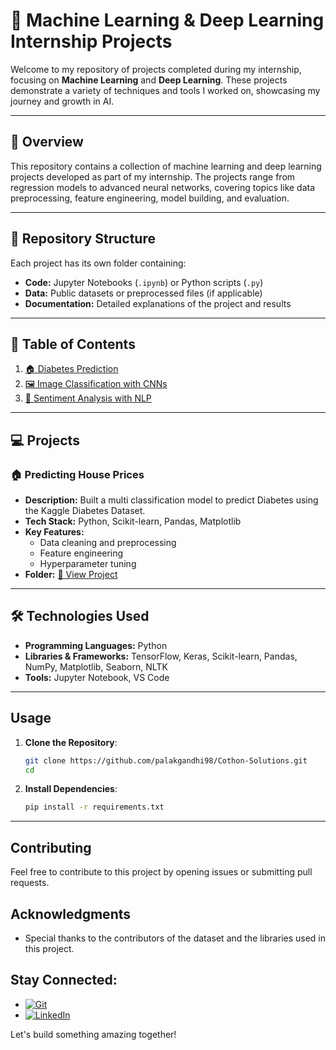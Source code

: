 # 🧠 Machine Learning & Deep Learning Internship Projects  

Welcome to my repository of projects completed during my internship, focusing on **Machine Learning** and **Deep Learning**. These projects demonstrate a variety of techniques and tools I worked on, showcasing my journey and growth in AI.  

--- 

## 🌟 **Overview**  
This repository contains a collection of machine learning and deep learning projects developed as part of my internship. The projects range from regression models to advanced neural networks, covering topics like data preprocessing, feature engineering, model building, and evaluation.

---

## 📂 **Repository Structure**  
Each project has its own folder containing:  
- **Code:** Jupyter Notebooks (`.ipynb`) or Python scripts (`.py`)  
- **Data:** Public datasets or preprocessed files (if applicable)  
- **Documentation:** Detailed explanations of the project and results  

---

## 📜 **Table of Contents**  
1. [🏠 Diabetes Prediction](https://github.com/palakgandhi98/Cothon-Solutions/tree/main/DS%20Task%2001)  
2. [🖼️ Image Classification with CNNs](#image-classification-with-cnns)  
3. [💬 Sentiment Analysis with NLP](#sentiment-analysis-with-nlp)  

---

## 💻 **Projects**  

### 🏠 **Predicting House Prices**  
- **Description:** Built a multi classification model to predict Diabetes using the Kaggle Diabetes Dataset.  
- **Tech Stack:** Python, Scikit-learn, Pandas, Matplotlib 
- **Key Features:**  
  - Data cleaning and preprocessing  
  - Feature engineering  
  - Hyperparameter tuning  
- **Folder:** [📂 View Project](https://github.com/palakgandhi98/Cothon-Solutions/tree/main/DS%20Task%2001)
---

## 🛠️ **Technologies Used**  
- **Programming Languages:** Python  
- **Libraries & Frameworks:** TensorFlow, Keras, Scikit-learn, Pandas, NumPy, Matplotlib, Seaborn, NLTK  
- **Tools:** Jupyter Notebook, VS Code  

---

## Usage

1. **Clone the Repository**:
   ```bash
   git clone https://github.com/palakgandhi98/Cothon-Solutions.git
   cd
   ```

2. **Install Dependencies**:
   ```bash
   pip install -r requirements.txt
   ```
---

## Contributing

Feel free to contribute to this project by opening issues or submitting pull requests.

## Acknowledgments

- Special thanks to the contributors of the dataset and the libraries used in this project.

## Stay Connected:
 * [![Git](https://img.shields.io/badge/Git-F05032?logo=git&logoColor=fff)](https://www.github.com/palakgandhi98)
 * [![LinkedIn](https://img.shields.io/badge/Linkedin-%230077B5.svg?logo=linkedin&logoColor=white)](https://www.linkedin.com/in/palakgandhi98)

Let's build something amazing together!
